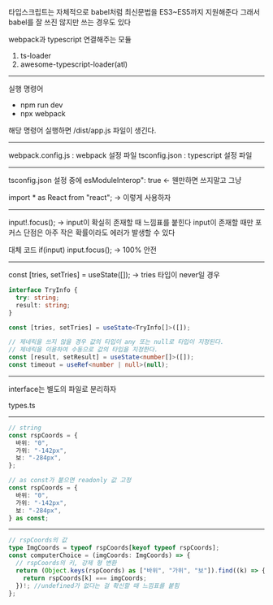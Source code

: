 타입스크립트는 자체적으로 babel처럼 최신문법을 ES3~ES5까지 지원해준다
그래서 babel를 잘 쓰진 않지만 쓰는 경우도 있다

webpack과 typescript 연결해주는 모듈

1. ts-loader
2. awesome-typescript-loader(atl)

---

실행 명령어

- npm run dev
- npx webpack

해당 명령어 실행하면 /dist/app.js 파일이 생긴다.

---

webpack.config.js : webpack 설정 파일
tsconfig.json : typescript 설정 파일

---

tsconfig.json 설정 중에
esModuleInterop": true <- 웬만하면 쓰지말고 그냥

import \* as React from "react";
-> 이렇게 사용하자

---

input!.focus();
-> input이 확실히 존재할 때 느낌표를 붙힌다
input이 존재할 때만 포커스
단점은 아주 작은 확률이라도 에러가 발생할 수 있다

대체 코드
if(input) input.focus();
-> 100% 안전

---

const [tries, setTries] = useState([]);
-> tries 타입이 never일 경우

```typescript
interface TryInfo {
  try: string;
  result: string;
}

const [tries, setTries] = useState<TryInfo[]>([]);
```

```typescript
// 제네릭을 쓰지 않을 경우 값의 타입이 any 또는 null로 타입이 지정된다.
// 제네릭을 이용하여 수동으로 값의 타입을 지정한다.
const [result, setResult] = useState<number[]>([]);
const timeout = useRef<number | null>(null);
```

---

interface는 별도의 파일로 분리하자

types.ts

---

```typescript
// string
const rspCoords = {
  바위: "0",
  가위: "-142px",
  보: "-284px",
};

// as const가 붙으면 readonly 값 고정
const rspCoords = {
  바위: "0",
  가위: "-142px",
  보: "-284px",
} as const;
```

---

```typescript
// rspCoords의 값
type ImgCoords = typeof rspCoords[keyof typeof rspCoords];
const computerChoice = (imgCoords: ImgCoords) => {
  // rspCoords의 키, 강제 형 변환
  return (Object.keys(rspCoords) as ["바위", "가위", "보"]).find((k) => {
    return rspCoords[k] === imgCoords;
  })!; //undefined가 없다는 걸 확신할 때 느낌표를 붙힘
};
```

